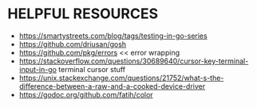 # HELPFUL RESOURCES

- https://smartystreets.com/blog/tags/testing-in-go-series
- https://github.com/driusan/gosh
- https://github.com/pkg/errors << error wrapping
- https://stackoverflow.com/questions/30689640/cursor-key-terminal-input-in-go terminal cursor stuff
- https://unix.stackexchange.com/questions/21752/what-s-the-difference-between-a-raw-and-a-cooked-device-driver
- https://godoc.org/github.com/fatih/color
